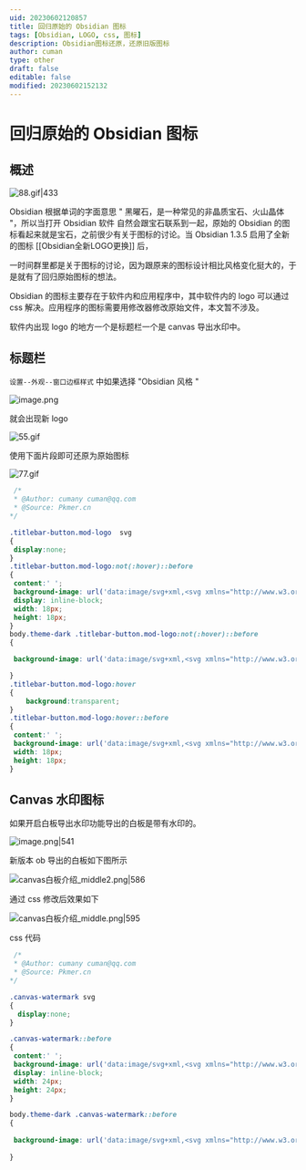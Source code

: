 ```yaml
---
uid: 20230602120857
title: 回归原始的 Obsidian 图标
tags: [Obsidian, LOGO, css, 图标]
description: Obsidian图标还原，还原旧版图标
author: cuman
type: other
draft: false
editable: false
modified: 20230602152132
---
```


# 回归原始的 Obsidian 图标

## 概述

![88.gif|433](https://cdn.pkmer.cn/images/202306021341855.gif!pkmer)

Obsidian 根据单词的字面意思 " 黑曜石，是一种常见的非晶质宝石、火山晶体 "，所以当打开 Obsidian 软件 自然会跟宝石联系到一起，原始的 Obsidian 的图标看起来就是宝石，之前很少有关于图标的讨论。当 Obsidian 1.3.5 启用了全新的图标 [[Obsidian全新LOGO更换]] 后，

一时间群里都是关于图标的讨论，因为跟原来的图标设计相比风格变化挺大的，于是就有了回归原始图标的想法。

Obsidian 的图标主要存在于软件内和应用程序中，其中软件内的 logo 可以通过 css 解决。应用程序的图标需要用修改器修改原始文件，本文暂不涉及。

软件内出现 logo 的地方一个是标题栏一个是 canvas 导出水印中。

## 标题栏

`设置--外观--窗口边框样式` 中如果选择 "Obsidian 风格 "

![image.png](https://cdn.pkmer.cn/images/202306021249720.png!pkmer)

就会出现新 logo

![55.gif](https://cdn.pkmer.cn/images/202306021305337.gif!pkmer)

使用下面片段即可还原为原始图标

![77.gif](https://cdn.pkmer.cn/images/202306021328156.gif!pkmer)

```css
 /*
 * @Author: cumany cuman@qq.com
 * @Source: Pkmer.cn
*/

.titlebar-button.mod-logo  svg
{
 display:none;
}
.titlebar-button.mod-logo:not(:hover)::before
{
 content:' ';
 background-image: url('data:image/svg+xml,<svg xmlns="http://www.w3.org/2000/svg" viewBox="0 0 100 100" width="18" height="18" fill="none" stroke="currentColor" stroke-width="4" stroke-linecap="round" stroke-linejoin="round" class="logo-wireframe astro-J75B3YUS"><path d="M 30.91 17.52 L 34.43 35.7 M 61.44 14.41 L 62.61 0 M 34.43 35.7 L 37.57 90.47 M 81 26.39 L 61.44 14.41 L 34.43 35.7 L 65.35 100 M 62.61 0 L 30.91 17.52 L 18 45.45 L 37.57 90.47 L 65.35 100 L 70.44 89.8 L 81 26.39 L 62.61 0 Z" class="astro-J75B3YUS"></path></svg>');
 display: inline-block;
 width: 18px;
 height: 18px;
}
body.theme-dark .titlebar-button.mod-logo:not(:hover)::before
{

 background-image: url('data:image/svg+xml,<svg xmlns="http://www.w3.org/2000/svg" viewBox="0 0 100 100" width="18" height="18" fill="none" stroke="white" stroke-width="4" stroke-linecap="round" stroke-linejoin="round" class="logo-wireframe astro-J75B3YUS"><path d="M 30.91 17.52 L 34.43 35.7 M 61.44 14.41 L 62.61 0 M 34.43 35.7 L 37.57 90.47 M 81 26.39 L 61.44 14.41 L 34.43 35.7 L 65.35 100 M 62.61 0 L 30.91 17.52 L 18 45.45 L 37.57 90.47 L 65.35 100 L 70.44 89.8 L 81 26.39 L 62.61 0 Z" class="astro-J75B3YUS"></path></svg>');

}
.titlebar-button.mod-logo:hover
{
	background:transparent;
}
.titlebar-button.mod-logo:hover::before
{
 content:' ';
 background-image: url('data:image/svg+xml,<svg xmlns="http://www.w3.org/2000/svg" viewBox="0 0 100 100" width="18" height="18" class="logo-full"><defs><linearGradient id="a" x1="82.85" y1="30.41" x2="51.26" y2="105.9" gradientTransform="matrix(1, 0, 0, -1, -22.41, 110.97)" gradientUnits="userSpaceOnUse"><stop offset="0" stop-color="%236c56cc"></stop><stop offset="1" stop-color="%239785e5"></stop></linearGradient></defs><polygon points="62.61,0 30.91,17.52 18,45.45 37.57,90.47 65.35,100 70.44,89.8 81,26.39 62.61,0" fill="%2334208c"></polygon><polygon points="81,26.39 61.44,14.41 34.43,35.7 65.35,100 70.44,89.8 81,26.39" fill="url(%23a)"></polygon><polygon points="81,26.39 81,26.39 62.61,0 61.44,14.41 81,26.39" fill="%23af9ff4"></polygon><polygon points="61.44,14.41 62.61,0 30.91,17.52 34.43,35.7 61.44,14.41" fill="%234a37a0"></polygon><polygon points="34.43,35.7 37.57,90.47 65.35,100 34.43,35.7" fill="%234a37a0"></polygon></svg>');display: inline-block;
 width: 18px;
 height: 18px;
}


```

## Canvas 水印图标

如果开启白板导出水印功能导出的白板是带有水印的。

![image.png|541](https://cdn.pkmer.cn/images/202306021332769.png!pkmer)

新版本 ob 导出的白板如下图所示

![canvas白板介绍_middle2.png|586](https://cdn.pkmer.cn/images/202306021335333.png!pkmer)

通过 css 修改后效果如下

![canvas白板介绍_middle.png|595](https://cdn.pkmer.cn/images/202306021335154.png!pkmer)

css 代码

```css
 /*
 * @Author: cumany cuman@qq.com
 * @Source: Pkmer.cn
*/

.canvas-watermark svg
{
  display:none;
}

.canvas-watermark::before
{
 content:' ';
 background-image: url('data:image/svg+xml,<svg xmlns="http://www.w3.org/2000/svg" viewBox="0 0 100 100" width="24" height="24" fill="none" stroke="currentColor" stroke-width="4" stroke-linecap="round" stroke-linejoin="round" class="logo-wireframe astro-J75B3YUS"><path d="M 30.91 17.52 L 34.43 35.7 M 61.44 14.41 L 62.61 0 M 34.43 35.7 L 37.57 90.47 M 81 26.39 L 61.44 14.41 L 34.43 35.7 L 65.35 100 M 62.61 0 L 30.91 17.52 L 18 45.45 L 37.57 90.47 L 65.35 100 L 70.44 89.8 L 81 26.39 L 62.61 0 Z" class="astro-J75B3YUS"></path></svg>');
 display: inline-block;
 width: 24px;
 height: 24px;
}

body.theme-dark .canvas-watermark::before
{
 
 background-image: url('data:image/svg+xml,<svg xmlns="http://www.w3.org/2000/svg" viewBox="0 0 100 100" width="24" height="24" fill="none" stroke="white" stroke-width="4" stroke-linecap="round" stroke-linejoin="round" class="logo-wireframe astro-J75B3YUS"><path d="M 30.91 17.52 L 34.43 35.7 M 61.44 14.41 L 62.61 0 M 34.43 35.7 L 37.57 90.47 M 81 26.39 L 61.44 14.41 L 34.43 35.7 L 65.35 100 M 62.61 0 L 30.91 17.52 L 18 45.45 L 37.57 90.47 L 65.35 100 L 70.44 89.8 L 81 26.39 L 62.61 0 Z" class="astro-J75B3YUS"></path></svg>');
 
}

```